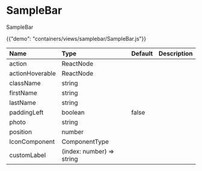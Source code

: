 # SampleBar

<p class="description">SampleBar</p>

{{"demo": "containers/views/samplebar/SampleBar.js"}}

| Name                 |      Type                 |  Default | Description                                              |
|:---------------------|:--------------------------|:---------|:---------------------------------------------------------| 
| action               |    ReactNode              |          |                                                          |
| actionHoverable      |    ReactNode              |          |                                                          |
| className            |    string                 |          |                                                          |
| firstName            |    string                 |          |                                                          |
| lastName             |    string                 |          |                                                          |
| paddingLeft          |    boolean                |  false   |                                                          |
| photo                |    string                 |          |                                                          |
| position             |    number                 |          |                                                          |
| IconComponent        |    ComponentType          |          |                                                          |
| customLabel          |(index: number) => string  |          |                                                          |

